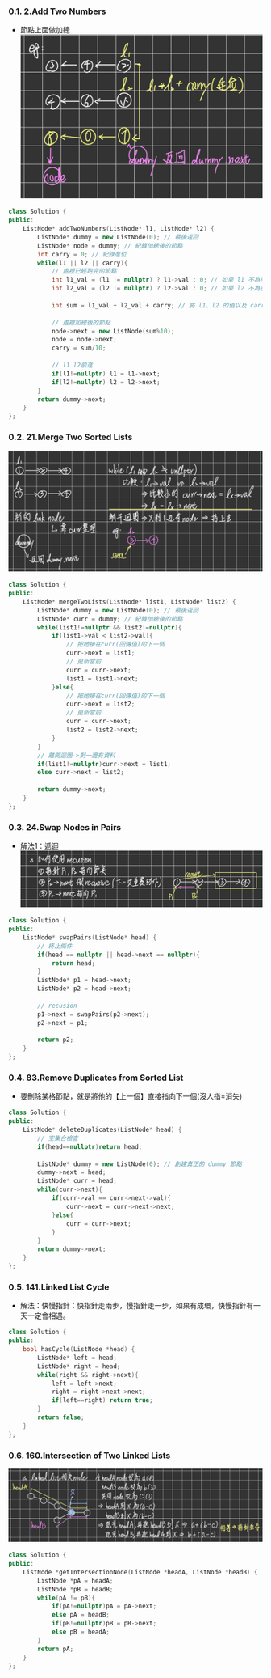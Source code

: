 ### 0.1. 2.Add Two Numbers
- 節點上面做加總
![upgit_20241204_1733301476.png](https://raw.githubusercontent.com/kcwc1029/obsidian-upgit-image/main/2024/12/upgit_20241204_1733301476.png)

```cpp
class Solution {
public:
    ListNode* addTwoNumbers(ListNode* l1, ListNode* l2) {
        ListNode* dummy = new ListNode(0); // 最後返回
        ListNode* node = dummy; // 紀錄加總後的節點
        int carry = 0; // 紀錄進位
        while(l1 || l2 || carry){
            // 處裡已經跑完的節點    
            int l1_val = (l1 != nullptr) ? l1->val : 0; // 如果 l1 不為空，取其值；否則取 0
            int l2_val = (l2 != nullptr) ? l2->val : 0; // 如果 l2 不為空，取其值；否則取 0

            int sum = l1_val + l2_val + carry; // 將 l1、l2 的值以及 carrier 相加

            // 處裡加總後的節點
            node->next = new ListNode(sum%10);
            node = node->next;
            carry = sum/10;

            // l1 l2前進
            if(l1!=nullptr) l1 = l1->next;
            if(l2!=nullptr) l2 = l2->next;
        }
        return dummy->next;
    }
};
```

### 0.2. 21.Merge Two Sorted Lists
![upgit_20241210_1733813202.png](https://raw.githubusercontent.com/kcwc1029/obsidian-upgit-image/main/2024/12/upgit_20241210_1733813202.png)
```cpp
class Solution {
public:
    ListNode* mergeTwoLists(ListNode* list1, ListNode* list2) {
        ListNode* dummy = new ListNode(0); // 最後返回
        ListNode* curr = dummy; // 紀錄加總後的節點
        while(list1!=nullptr && list2!=nullptr){
            if(list1->val < list2->val){
                // 把她接在curr(回傳值)的下一個
                curr->next = list1;
                // 更新當前
                curr = curr->next;
                list1 = list1->next;
            }else{
                // 把她接在curr(回傳值)的下一個
                curr->next = list2;
                // 更新當前
                curr = curr->next;
                list2 = list2->next;
            }
        }
        // 離開迴圈->剩一邊有資料
        if(list1!=nullptr)curr->next = list1;
        else curr->next = list2;

        return dummy->next;
    }
};
```
### 0.3. 24.Swap Nodes in Pairs
- 解法1：遞迴
![upgit_20241210_1733814466.png](https://raw.githubusercontent.com/kcwc1029/obsidian-upgit-image/main/2024/12/upgit_20241210_1733814466.png)
```cpp
class Solution {
public:
    ListNode* swapPairs(ListNode* head) {
        // 終止條件
        if(head == nullptr || head->next == nullptr){
            return head;
        }
        ListNode* p1 = head->next;
        ListNode* p2 = head->next;

        // recusion
        p1->next = swapPairs(p2->next);
        p2->next = p1;

        return p2;
    }
};
```
### 0.4. 83.Remove Duplicates from Sorted List
- 要刪除某格節點，就是將他的【上一個】直接指向下一個(沒人指=消失)
```cpp
class Solution {
public:
    ListNode* deleteDuplicates(ListNode* head) {
        // 空集合檢查
        if(head==nullptr)return head;

        ListNode* dummy = new ListNode(0); // 創建真正的 dummy 節點
        dummy->next = head;
        ListNode* curr = head;
        while(curr->next){
            if(curr->val == curr->next->val){
                curr->next = curr->next->next;
            }else{
                curr = curr->next;
            }
        }
        return dummy->next;
    }
};
```
### 0.5. 141.Linked List Cycle
- 解法：快慢指針：快指針走兩步，慢指針走一步，如果有成環，快慢指針有一天一定會相遇。
```cpp
class Solution {
public:
    bool hasCycle(ListNode *head) {
        ListNode* left = head;
        ListNode* right = head;
        while(right && right->next){
            left = left->next;
            right = right->next->next;
            if(left==right) return true;
        }
        return false;
    }
};
```

### 0.6. 160.Intersection of Two Linked Lists
![upgit_20241212_1733970327.png](https://raw.githubusercontent.com/kcwc1029/obsidian-upgit-image/main/2024/12/upgit_20241212_1733970327.png)
```cpp
class Solution {
public:
    ListNode *getIntersectionNode(ListNode *headA, ListNode *headB) {
        ListNode *pA = headA;
        ListNode *pB = headB;
        while(pA != pB){
            if(pA!=nullptr)pA = pA->next;
            else pA = headB;
            if(pB!=nullptr)pB = pB->next;
            else pB = headA;
        }
        return pA;
    }
};
```
